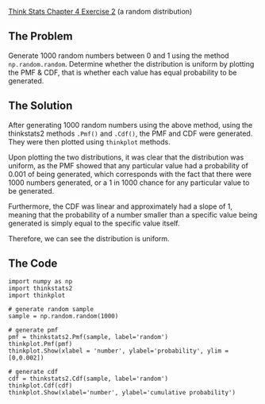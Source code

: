 [Think Stats Chapter 4 Exercise 2](http://greenteapress.com/thinkstats2/html/thinkstats2005.html#toc41) (a random distribution)

## The Problem
Generate 1000 random numbers between 0 and 1 using the method `np.random.random`.
Determine whether the distribution is uniform by plotting the PMF & CDF, 
that is whether each value has equal probability to be generated.

## The Solution
After generating 1000 random numbers using the above method, using the thinkstats2
methods `.Pmf()` and `.Cdf()`, the PMF and CDF were generated. They were then plotted
using `thinkplot` methods. <p>
Upon plotting the two distributions, it was clear that the distribution was uniform,
as the PMF showed that any particular value had a probability of 0.001 of being generated,
which corresponds with the fact that there were 1000 numbers generated, or a 1 in 1000 chance
for any particular value to be generated. <p>
Furthermore, the CDF was linear and approximately had a slope of 1, meaning that 
the probability of a number smaller than a specific value being generated is simply 
equal to the specific value itself. <p>
Therefore, we can see the distribution is uniform.

## The Code

    import numpy as np
    import thinkstats2
    import thinkplot
    
    # generate random sample
    sample = np.random.random(1000)
    
    # generate pmf
    pmf = thinkstats2.Pmf(sample, label='random')
    thinkplot.Pmf(pmf)
    thinkplot.Show(xlabel = 'number', ylabel='probability', ylim = [0,0.002])
    
    # generate cdf
    cdf = thinkstats2.Cdf(sample, label='random')
    thinkplot.Cdf(cdf)
    thinkplot.Show(xlabel='number', ylabel='cumulative probability')
